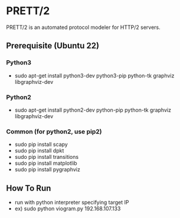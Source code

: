 PRETT/2
=============

PRETT/2 is an automated protocol modeler for HTTP/2 servers.

## Prerequisite (Ubuntu 22)
### Python3
- sudo apt-get install python3-dev python3-pip python-tk graphviz libgraphviz-dev
### Python2
- sudo apt-get install python2-dev python-pip python-tk graphviz libgraphviz-dev
### Common (for python2, use pip2)
- sudo pip install scapy
- sudo pip install dpkt
- sudo pip install transitions
- sudo pip install matplotlib
- sudo pip install pygraphviz


## How To Run

- run with python interpreter specifying target IP
- ex) sudo python viogram.py 192.168.107.133

